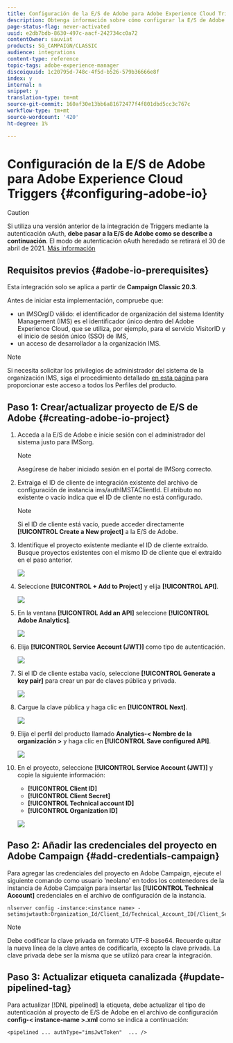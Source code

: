 ```yaml
---
title: Configuración de la E/S de Adobe para Adobe Experience Cloud Triggers
description: Obtenga información sobre cómo configurar la E/S de Adobe para Adobe Experience Cloud Triggers
page-status-flag: never-activated
uuid: e2db7bdb-8630-497c-aacf-242734cc0a72
contentOwner: sauviat
products: SG_CAMPAIGN/CLASSIC
audience: integrations
content-type: reference
topic-tags: adobe-experience-manager
discoiquuid: 1c20795d-748c-4f5d-b526-579b36666e8f
index: y
internal: n
snippet: y
translation-type: tm+mt
source-git-commit: 160af30e13bb6a81672477f4f801dbd5cc3c767c
workflow-type: tm+mt
source-wordcount: '420'
ht-degree: 1%

---
```



# Configuración de la E/S de Adobe para Adobe Experience Cloud Triggers {#configuring-adobe-io}

>[!CAUTION]
>
>Si utiliza una versión anterior de la integración de Triggers mediante la autenticación oAuth, **debe pasar a la E/S de Adobe como se describe a continuación**. El modo de autenticación oAuth heredado se retirará el 30 de abril de 2021. [Más información](https://experienceleaguecommunities.adobe.com/t5/adobe-analytics-discussions/adobe-analytics-legacy-api-end-of-life-notice/td-p/385411)

## Requisitos previos {#adobe-io-prerequisites}

Esta integración solo se aplica a partir de **Campaign Classic 20.3**.

Antes de iniciar esta implementación, compruebe que:

* un IMSOrgID válido: el identificador de organización del sistema Identity Management (IMS) es el identificador único dentro del Adobe Experience Cloud, que se utiliza, por ejemplo, para el servicio VisitorID y el inicio de sesión único (SSO) de IMS,
* un acceso de desarrollador a la organización IMS.

>[!NOTE]
>
>Si necesita solicitar los privilegios de administrador del sistema de la organización IMS, siga el procedimiento detallado [en esta página](https://helpx.adobe.com/ca/enterprise/admin-guide.html/ca/enterprise/using/manage-developers.ug.html) para proporcionar este acceso a todos los Perfiles del producto.


## Paso 1: Crear/actualizar proyecto de E/S de Adobe {#creating-adobe-io-project}

1. Acceda a la E/S de Adobe e inicie sesión con el administrador del sistema justo para IMSorg.

   >[!NOTE]
   >
   > Asegúrese de haber iniciado sesión en el portal de IMSorg correcto.

1. Extraiga el ID de cliente de integración existente del archivo de configuración de instancia ims/authIMSTAClientId. El atributo no existente o vacío indica que el ID de cliente no está configurado.

   >[!NOTE]
   >
   >Si el ID de cliente está vacío, puede acceder directamente **[!UICONTROL Create a New project]** a la E/S de Adobe.

1. Identifique el proyecto existente mediante el ID de cliente extraído. Busque proyectos existentes con el mismo ID de cliente que el extraído en el paso anterior.

   ![](assets/do-not-localize/adobe_io_8.png)

1. Seleccione **[!UICONTROL + Add to Project]** y elija **[!UICONTROL API]**.

   ![](assets/do-not-localize/adobe_io_1.png)

1. En la ventana **[!UICONTROL Add an API]** seleccione **[!UICONTROL Adobe Analytics]**.

   ![](assets/do-not-localize/adobe_io_2.png)

1. Elija **[!UICONTROL Service Account (JWT)]** como tipo de autenticación.

   ![](assets/do-not-localize/adobe_io_3.png)

1. Si el ID de cliente estaba vacío, seleccione **[!UICONTROL Generate a key pair]** para crear un par de claves pública y privada.

   ![](assets/do-not-localize/adobe_io_4.png)

1. Cargue la clave pública y haga clic en **[!UICONTROL Next]**.

   ![](assets/do-not-localize/adobe_io_5.png)

1. Elija el perfil del producto llamado **Analytics-&lt; Nombre de la organización >** y haga clic en **[!UICONTROL Save configured API]**.

   ![](assets/do-not-localize/adobe_io_6.png)

1. En el proyecto, seleccione **[!UICONTROL Service Account (JWT)]** y copie la siguiente información:
   * **[!UICONTROL Client ID]**
   * **[!UICONTROL Client Secret]**
   * **[!UICONTROL Technical account ID]**
   * **[!UICONTROL Organization ID]**

   ![](assets/do-not-localize/adobe_io_7.png)

## Paso 2: Añadir las credenciales del proyecto en Adobe Campaign {#add-credentials-campaign}

Para agregar las credenciales del proyecto en Adobe Campaign, ejecute el siguiente comando como usuario &#39;neolano&#39; en todos los contenedores de la instancia de Adobe Campaign para insertar las **[!UICONTROL Technical Account]** credenciales en el archivo de configuración de la instancia.

```
nlserver config -instance:<instance name> -setimsjwtauth:Organization_Id/Client_Id/Technical_Account_ID[/Client_Secret[/Base64_encoded_Private_Key]]
```

>[!NOTE]
>
>Debe codificar la clave privada en formato UTF-8 base64. Recuerde quitar la nueva línea de la clave antes de codificarla, excepto la clave privada. La clave privada debe ser la misma que se utilizó para crear la integración.

## Paso 3: Actualizar etiqueta canalizada {#update-pipelined-tag}

Para actualizar [!DNL pipelined] la etiqueta, debe actualizar el tipo de autenticación al proyecto de E/S de Adobe en el archivo de configuración **config-&lt; instance-name >.xml** como se indica a continuación:

```
<pipelined ... authType="imsJwtToken"  ... />
```
